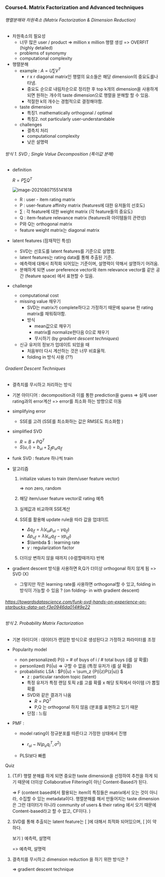 ### Course4. Matrix Factorization and Advanced techniques



###### 행렬분해와 차원축소  (Matrix Factorization & Dimension Reduction)

* 차원축소의 필요성
  * 너무 많은 user / product  => million x million 행렬 생성 => OVERFIT  (highly detailed)
  * problems of synonymy
  * computational complexity
* 행렬분해 
  * example : $A = U\sum{V^T}$
    * r x r diagonal matrix인 행렬의 요소들은 해당 dimension의 중요도를나타냄. 
    * 중요도 순으로 내림차순으로 정리한 후 top k개의 dimension을 사용하게 되면 원하는 개수의 taste dimension으로 행렬을 분해할 할 수 있음.
    * 적절한 k의 개수는 경험적으로 결정해야함. 
  * taste dimension
    * 특징1. mathematically orthogonal / optimal 
    * 특징2. not particularly user-understandable
  * challenges
    * 결측치 처리
    * computational complexity
    * 낮은 설명력 



###### 방식 1. SVD ; Single Value Decomposition (특이값 분해)

* definition

   $R = P\sum{Q^T}$

  ![image-20210807155141618](C:\Users\User\AppData\Roaming\Typora\typora-user-images\image-20210807155141618.png)

  * R : user - item rating matrix 
  * P : user-feature affinity matrix (features에 대한 유저들의 선호도)
  * $\sum$ : 각 feature에 대한 weight matrix (각 feature들의 중요도)
  * Q : item-feature relevance matrix (features와 아이템들의 관련성) 
  *  P와 Q는 orthogonal matrix 
  * feature weight matrix는 diagonal matrix

* latent features (잠재적인 특성)

  * SVD는 선호도를 latent features를 기준으로 설명함. 
  * latent features는 rating data를 통해 추출된 기준. 
  * 예측력에 대해서 최적화 되어있는 기준이며, 설명력이 약해서 설명하기 어려움. 
  * 분해하게 되면 user preference vector와 item relevance vector를 같은 공간 (feature space) 에서 표현할 수 있음. 

* challenge

  * computational cost
  * missing value 채우기
    * SVD는 matrix가 complete하다고 가정하기 때문에 sparse 한 rating matrix를 채워줘야함. 
    * 방식
      * mean값으로 채우기
      * matrix를 normalize한다음 0으로 채우기 
      * 무시하기  (by *gradient descent techniques*)
  * 신규 유저의 정보가 업데이트 되었을 때 
    * 처음부터 다시 계산하는 것은 너무 비효율적. 
    * folding in 방식 사용 (??)

  

###### Gradient Descent Techniques

* 결측치를 무시하고 처리하는 방식 

* 기본 아이디어 : decomposition과 이를 통한 prediction을 guess => 실제 user rating과의 error계산 => error를 최소화 하는 방향으로 이동 

* simplifying error

  * SSE를 고려 (SSE를 최소화하는 값은 RMSE도 최소화함 )

* simplified SVD

  * $R = B + PQ^T$
  * $S(u,i) = b_{ui} + \sum_{f} {p_{ui}q_{if}}$ 

* funk SVD : feature 하나씩 train

* 알고리즘 

  1. initialize values to train (item/user feature vector)

     => non zero, random

  2. 해당 item/user feature vector로 rating 예측
  3. 실제값과 비교하여 SSE계산
  4. SSE를 활용해 update rule을 따라 값을 업데이트
     *  $\Delta q_{if} = \lambda(\epsilon_{ui}p_{ui}-\gamma q_{if})$
     *  $\Delta p_{uf} = \lambda(\epsilon_{ui}q_{if}-\gamma p_{uf})$
     * $\lambda $ : learning rate
     * $\gamma$ : regularization factor
  5. 더이상 변하지 않을 때까지 (수렴할때까지) 반복 

* gradient descent 방식을 사용하면 R,Q가 더이상 orthogonal 하지 않게 됨 => SVD (X)
  * 그렇지만 작은 learning rate를 사용하면 orthogonal할 수 있고, folding in 방식이 가능할 수 있음 ?  (on folding- in with gradient descent)



###### https://towardsdatascience.com/funk-svd-hands-on-experience-on-starbucks-data-set-f3e0946da014#9e22



###### 방식 2. Probability Matrix Factorization

* 기본 아이디어 : 데이터가 랜덤한 방식으로 생성된다고 가정하고 파라미터를 조정

* Popularity model  

  * non personalized) P(i) =  # of buys of i / # total buys   (i를 살 확률)
  * personlized) P(i|u)   => 구할 수 없음  (특정 유저가 i를 살 확률)
  * probabilistic LSA  : $P(i|u) = \sum_z {P(i|z)P(z|u)} $ 
    * z  : particular random topic (latent)
    * 특정 유저가 특정 랜덤 토픽 z를 고를 확률 x 해당 토픽에서 아이템 i가 뽑힐 확률
    * SVD와 같은 결과가 나옴
      * $R = PQ^T$
      * P,Q 는 orthogonal 하지 않음 (분포를 표현하고 있기 때문
    * 단점 : 느림

* PMF :

  * model rating이 정규분포를 따른다고 가정한 상태에서 진행

    * $r_{ui}$ ~ $N(p_uq_i^T, \sigma ^2 )$

  * PLSI보다 빠름 

    



Quiz

1. (T/F) 행렬 분해를 하게 되면 중요한 taste dimension을 선정하여 추천을 하게 되기 때문에 더이상 Collaborative Filtering이 아닌 Content-Based가 된다. 

   => F (content based에서 활용되는 item의 특징들은 matrix에서 오는 것이 아니라, 수집할 수 있는 metadata이다. 행렬분해를 해서 만들어지는 taste dimension은 그런 데이터가 아니라 community of users & their rating 에서 오기 때문에 Content-based라고 할 수 없고, CF이다. )

2. SVD를 통해 추출되는 latent feature는 [       ]에 대해서 최적화 되어있으며, [        ]이 약하다. 

   보기 )  예측력, 설명력

   => 예측력, 설명력 

3. 결측치를 무시하고 dimension reduction 을 하기 위한 방식은 ? 

   => gradient descent technique

